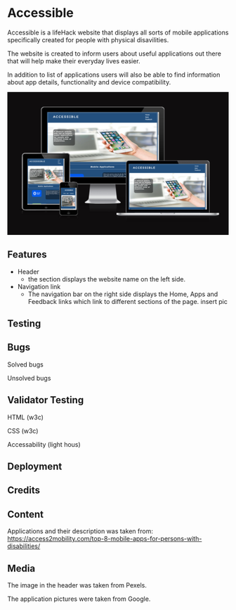 # Accessible

 Accessible is a lifeHack website that displays all sorts of mobile applications specifically created for people with physical disavilities. 


 The website is created to inform users about useful applications out there that will help make their everyday lives easier.


In addition to list of applications users will also be able to find information about app details, functionality and device compatibility.

![Website screenshot](https://github.com/AmenGemechu/Portofolio-1/blob/main/assets/images/Screenhot.png)

## Features

* Header 
    - the section displays the website name on the left side.
* Navigation link 
    - The navigation bar on the right side displays the  Home, Apps and Feedback links which link to different sections of the page.
insert pic

## Testing


## Bugs
Solved bugs


Unsolved bugs

## Validator Testing

HTML (w3c)

CSS (w3c)

Accessability (light hous)

## Deployment


## Credits

## Content 

Applications and their description was taken from:
https://access2mobility.com/top-8-mobile-apps-for-persons-with-disabilities/

## Media

The image in the header was taken from Pexels.

The application pictures were taken from Google.

